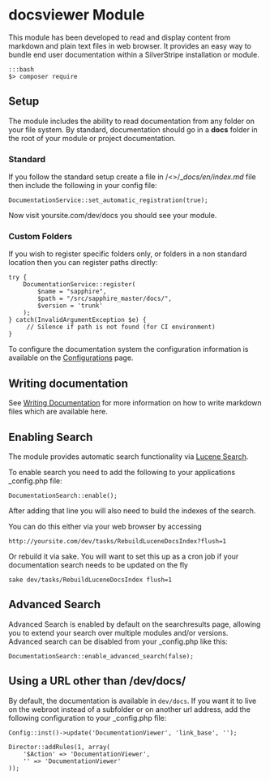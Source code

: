 # docsviewer Module

This module has been developed to read and display content from markdown and 
plain text files in web browser. It provides an easy way to bundle end user 
documentation within a SilverStripe installation or module.


	:::bash
	$> composer require


## Setup

The module includes the ability to read documentation from any folder on your
file system. By standard, documentation should go in a __docs__ folder in the
root of your module or project documentation.

### Standard

If you follow the standard setup create a file in /<<module>>/__docs/_en/index.md__ 
file then include the following in your config file:

	DocumentationService::set_automatic_registration(true);

Now visit yoursite.com/dev/docs you should see your module.

### Custom Folders

If you wish to register specific folders only, or folders in a non standard 
location then you can register paths directly:

	try {	
		DocumentationService::register(
			$name = "sapphire", 
			$path = "/src/sapphire_master/docs/", 
			$version = 'trunk'
		);
	} catch(InvalidArgumentException $e) {
		 // Silence if path is not found (for CI environment)
	}


To configure the documentation system the configuration information is 
available on the [Configurations](configuration-options)
page.

## Writing documentation

See [Writing Documentation](writing-documentation)
for more information on how to write markdown files which are available here. 


## Enabling Search

The module provides automatic search functionality via [Lucene Search](http://lucene.apache.org/java/docs/index.html). 

To enable search you need to add the following to your applications _config.php 
file:

	DocumentationSearch::enable();
	
After adding that line you will also need to build the indexes of the search. 

You can do this either via your web browser by accessing

	http://yoursite.com/dev/tasks/RebuildLuceneDocsIndex?flush=1
	
Or rebuild it via sake. You will want to set this up as a cron job if your 
documentation search needs to be updated on the fly

	sake dev/tasks/RebuildLuceneDocsIndex flush=1

## Advanced Search

Advanced Search is enabled by default on the searchresults page, allowing you to 
extend your search over multiple modules and/or versions. Advanced search can 
be disabled from your _config.php like this:

	DocumentationSearch::enable_advanced_search(false);

## Using a URL other than /dev/docs/

By default, the documentation is available in `dev/docs`. If you want it to 
live on the webroot instead of a subfolder or on another url address, add the 
following configuration to your _config.php file:

	Config::inst()->update('DocumentationViewer', 'link_base', '');
	
	Director::addRules(1, array(
		'$Action' => 'DocumentationViewer',
		'' => 'DocumentationViewer'
	));
